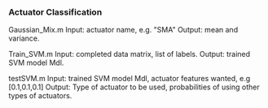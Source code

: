 ### Actuator Classification

Gaussian_Mix.m 
Input: actuator name, e.g. "SMA"
Output: mean and variance.

Train_SVM.m
Input: completed data matrix, list of labels.
Output: trained SVM model Mdl.

testSVM.m
Input: trained SVM model Mdl, actuator features wanted, e.g [0.1,0.1,0.1]
Output: Type of actuator to be used, probabilities of using other types of actuators.
